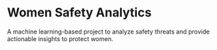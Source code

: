 # Women Safety Analytics
A machine learning-based project to analyze safety threats and provide actionable insights to protect women.
